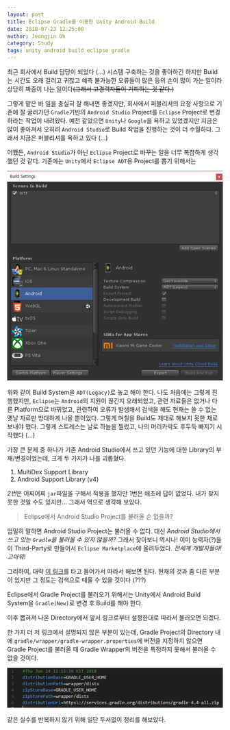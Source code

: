 ```yaml
---
layout: post
title: Eclipse Gradle를 이용한 Unity Android Build
date: 2018-07-23 12:25:00
author: Jeongjin Oh
category: Study
tags: unity android build eclipse gradle
---
```


최근 회사에서 Build 담당이 되었다 (...) 시스템 구축하는 것을 좋아하긴 하지만 Build는 시간도 오래 걸리고 귀찮고 예측 불가능한 오류들이 많은 등의 손이 많이 가는 일이라 상당히 짜증이 나는 일이다~~(그래서 고경력자들이 기피하는 것 같다.)~~

그렇게 맡은 바 일을 충실히 잘 해내면 좋겠지만, 회사에서 퍼블리셔의 요청 사항으로 기존에 잘 굴러가던 `Gradle`기반의 `Android Studio` Project를 `Eclipse` Project로 변경하라는 작업이 내려왔다. 예전 같았으면 `Unity`나 `Google`을 욕하고 있었겠지만 지금은 많이 좋아져서 오히려 `Android Studio`로 Build 작업을 진행하는 것이 더 수월하다. 그래서 지금은 퍼블리셔를 욕하고 있다 (...)

어쨌든, `Android Studio`가 아닌 `Eclipse` Project로 바꾸는 일을 너무 복잡하게 생각했던 것 같다. 기존에는 `Unity`에서 `Eclipse ADT`용 Project를 뽑기 위해서는

![Build Settings에서 Android Target일 때](/images/2018-7-23-Unity-Android-Build-Through-Eclipse-With-Gradle/1.png)

위와 같이 Build System을 `ADT(Legacy)`로 놓고 해야 한다. 나도 처음에는 그렇게 진행했지만, `Eclipse`는 `Android`의 지원이 끊긴지 오래되었고, 관련 자료들은 없거나 다른 Platform으로 바뀌었고, 관련하여 오류가 발생해서 검색을 해도 현재는 쓸 수 없는 옛날 자료만 방대하게 나올 뿐이었다. 그렇게 며칠을 Build도 제대로 해보지 못한 채로 보내야 했다. 그렇게 스트레스는 날로 하늘을 찔렀고, 나의 머리카락도 후두둑 빠지기 시작했다 (...)

가장 큰 문제 중 하나가 기존 Android Studio에서 쓰고 있던 기능에 대한 Library의 부재/변경이었는데, 크게 두 가지가 나를 괴롭혔다.

1. MultiDex Support Library
2. Android Support Library (v4)

*2번*은 어찌어찌 `jar`파일을 구해서 적용을 했지만 1번은 애초에 답이 없었다. 내가 찾지 못한 것일 수도 있지만... 그래서 역으로 생각해 보았다.

> Eclipse에서 Android Studio Project를 불러올 순 없을까?

엄밀히 말하면 Android Studio Project는 불러올 수 없다. 대신 *Android Studio에서 쓰고 있는 `Gradle`을 불러올 수 있지 않을까?* 그래서 찾아보니 역시나! 이미 능력자(?)들이 Third-Party로 만들어서 `Eclipse Marketplace`에 올려두었다. *전세계 개발자들아! 고마워!*

그리하여, 대략 [이 링크](http://www.vogella.com/tutorials/EclipseGradle/article.html)를 타고 들어가서 따라서 해보면 된다. 현재의 것과 좀 다른 부분이 있지만 그 정도는 검색으로 때울 수 있을 것이다 (???)

Eclipse에서 Gradle Project를 불러오기 위해서는 Unity에서 Android Build System을 `Gradle(New)`로 변경 후 Build를 해야 한다.

이후 뽑혀져 나온 Directory에서 앞서 링크로부터 설정한대로 따라서 불러오면 되겠다.

한 가지 더 저 링크에서 설명되지 않은 부분이 있는데, Gradle Project의 Directory 내에 `gradle/wrapper/gradle-wrapper.properties`에 버전을 지정하지 않으면 Gradle Project를 불러올 때 Gradle Wrapper의 버전을 특정하지 못해서 불러올 수 없을 것이다.

![gradle-wrapper.properties](/images/2018-7-23-Unity-Android-Build-Through-Eclipse-With-Gradle/2.png)

같은 실수를 반복하지 않기 위해 일단 두서없이 정리를 해보았다.